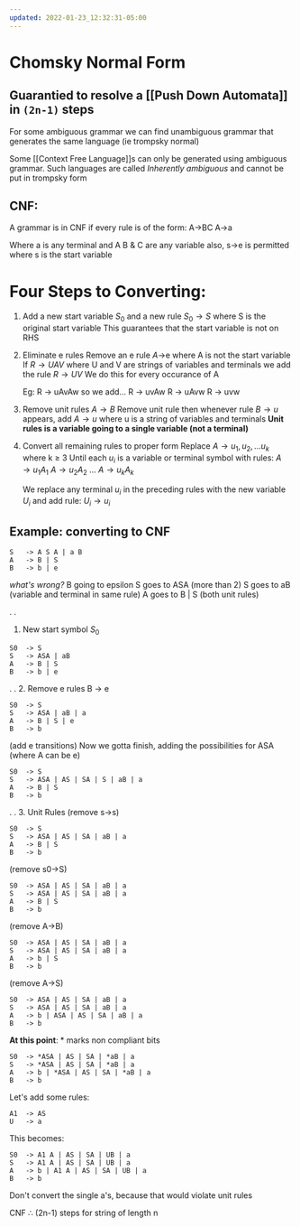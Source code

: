 ```yaml
---
updated: 2022-01-23_12:32:31-05:00
---
```

# Chomsky Normal Form

## Guarantied to resolve a [[Push Down Automata]] in `(2n-1)` steps 

For some ambiguous grammar we can find unambiguous grammar that generates the same language (ie trompsky normal)

Some [[Context Free Language]]s can only be generated using ambiguous grammar. Such languages are called *Inherently ambiguous* and cannot be put in trompsky form


## CNF:
A grammar is in CNF if every rule is of the form:
 	A->BC
 	A->a
	
Where a is any terminal and A B & C are any variable
also, s->e is permitted where s is the start variable

# Four Steps to Converting:
1. Add a new start variable $S_0$
	and a new rule $S_0 \rightarrow S$ where S is the original start variable
	This guarantees that the start variable is not on RHS
	
2. Eliminate e rules
	Remove an e rule $A\rightarrow$e where A is not the start variable
	If $R \rightarrow UAV$ where U and V are strings of variables and terminals 
	we add the rule $R\rightarrow UV$ 
	We do this for every occurance of A
	
	Eg: R -> uAvAw so we add...
	R -> uvAw
	R -> uAvw
	R -> uvw
	
3. Remove unit rules $A \rightarrow B$ 
	Remove unit rule then whenever rule $B\rightarrow u$ appears, add $A\rightarrow u$
	where u is a string of variables and terminals
	**Unit rules is a variable going to a single variable (not a terminal)**
	
4. Convert all remaining rules to proper form
	Replace $A\rightarrow u_1 , u_2 , ... u_k$ where k $\geq$ 3 
	Until each $u_i$ is a variable or terminal symbol with rules:
	$A\rightarrow u_1A_1$
	$A\rightarrow u_2A_2$
	...
	$A\rightarrow u_kA_k$
	
	We replace any terminal $u_i$ in the preceding rules with the new variable $U_i$ and add rule:
	$U_i\rightarrow u_i$
	
## Example: converting to CNF
```
S 	-> A S A | a B
A 	-> B | S
B 	-> b | e
```

*what's wrong?*
B going to epsilon
S goes to ASA (more than 2)
S goes to aB (variable and terminal in same rule)
A goes to B | S (both unit rules) 

.
.
1. New start symbol $S_0$
```
S0	-> S
S	-> ASA | aB
A	-> B | S
B	-> b | e
```

.
.
2. Remove e rules B -> e
```
S0	-> S
S	-> ASA | aB | a
A	-> B | S | e
B	-> b 
```
(add e transitions)	
Now we gotta finish, adding the possibilities for ASA (where A can be e)
```
S0	-> S
S	-> ASA | AS | SA | S | aB | a
A	-> B | S
B	-> b
```

.
.
3. Unit Rules (remove s->s)
```
S0	-> S
S	-> ASA | AS | SA | aB | a
A	-> B | S
B	-> b
```
(remove s0->S)
```
S0	-> ASA | AS | SA | aB | a
S	-> ASA | AS | SA | aB | a
A	-> B | S
B	-> b
```
(remove A->B)
```
S0	-> ASA | AS | SA | aB | a
S	-> ASA | AS | SA | aB | a
A	-> b | S
B	-> b
```
(remove A->S)
```
S0	-> ASA | AS | SA | aB | a
S	-> ASA | AS | SA | aB | a
A	-> b | ASA | AS | SA | aB | a
B	-> b
```

**At this point**:
\* marks non compliant bits
```
S0	-> *ASA | AS | SA | *aB | a
S	-> *ASA | AS | SA | *aB | a
A	-> b | *ASA | AS | SA | *aB | a
B	-> b
```

Let's add some rules:
```
A1 	-> AS
U	-> a
```

This becomes:
```
S0	-> A1 A | AS | SA | UB | a
S	-> A1 A | AS | SA | UB | a
A	-> b | A1 A | AS | SA | UB | a
B	-> b
```

Don't convert the single a's, because that would violate unit rules

CNF
$\therefore$ (2n-1) steps for string of length n